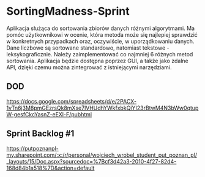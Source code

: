 # SortingMadness-Sprint
Aplikacja służąca do sortowania zbiorów danych różnymi algorytmami. Ma pomóc użytkownikowi w ocenie, która metoda może się najlepiej sprawdzić w konkretnych przypadkach oraz, oczywiście, w uporządkowaniu danych. Dane liczbowe są sortowane standardowo, natomiast tekstowe - leksykograficznie. Należy zaimplementować co najmniej 6 różnych metod sortowania. Aplikacja będzie dostępna poprzez GUI, a także jako zdalne API, dzięki czemu można zintegrować z istniejącymi narzędziami.

## DOD
https://docs.google.com/spreadsheets/d/e/2PACX-1vTn6j3M8pmGEzrsQk8mXse7lVHUdhYWkfxbkQiYI23rBtwM4N3bWw0qtupW-gesfCkcYasnZ-eEXl-F/pubhtml
## Sprint Backlog #1
https://putpoznanpl-my.sharepoint.com/:x:/r/personal/wojciech_wrobel_student_put_poznan_pl/_layouts/15/Doc.aspx?sourcedoc=%7Bcf3d42a3-2010-4f27-82d4-168d84b1a518%7D&action=default
